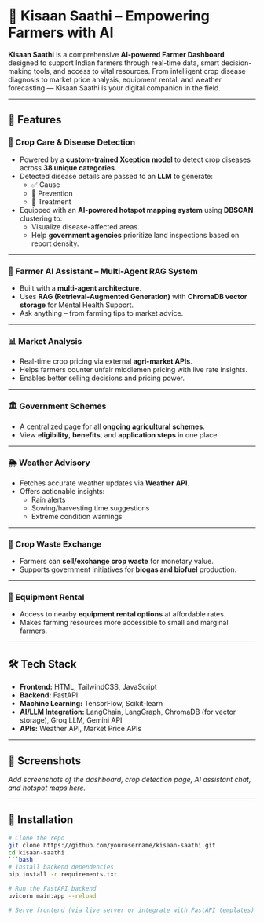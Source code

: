 # 🌾 Kisaan Saathi – Empowering Farmers with AI

**Kisaan Saathi** is a comprehensive **AI-powered Farmer Dashboard** designed to support Indian farmers through real-time data, smart decision-making tools, and access to vital resources. From intelligent crop disease diagnosis to market price analysis, equipment rental, and weather forecasting — Kisaan Saathi is your digital companion in the field.

---

## 🚀 Features

### 🧬 Crop Care & Disease Detection  
- Powered by a **custom-trained Xception model** to detect crop diseases across **38 unique categories**.  
- Detected disease details are passed to an **LLM** to generate:
  - ✅ Cause  
  - 🌱 Prevention  
  - 💊 Treatment  
- Equipped with an **AI-powered hotspot mapping system** using **DBSCAN** clustering to:
  - Visualize disease-affected areas.
  - Help **government agencies** prioritize land inspections based on report density.

---

### 🤖 Farmer AI Assistant – Multi-Agent RAG System  
- Built with a **multi-agent architecture**.  
- Uses **RAG (Retrieval-Augmented Generation)** with **ChromaDB vector storage** for Mental Health Support.  
- Ask anything – from farming tips to market advice.

---

### 📊 Market Analysis  
- Real-time crop pricing via external **agri-market APIs**.  
- Helps farmers counter unfair middlemen pricing with live rate insights.  
- Enables better selling decisions and pricing power.

---

### 🏛️ Government Schemes  
- A centralized page for all **ongoing agricultural schemes**.  
- View **eligibility**, **benefits**, and **application steps** in one place.

---

### 🌦️ Weather Advisory  
- Fetches accurate weather updates via **Weather API**.  
- Offers actionable insights:
  - Rain alerts  
  - Sowing/harvesting time suggestions  
  - Extreme condition warnings  

---

### 🔁 Crop Waste Exchange  
- Farmers can **sell/exchange crop waste** for monetary value.  
- Supports government initiatives for **biogas and biofuel** production.

---

### 🚜 Equipment Rental  
- Access to nearby **equipment rental options** at affordable rates.  
- Makes farming resources more accessible to small and marginal farmers.

---

## 🛠️ Tech Stack

- **Frontend:** HTML, TailwindCSS, JavaScript  
- **Backend:** FastAPI  
- **Machine Learning:** TensorFlow, Scikit-learn  
- **AI/LLM Integration:** LangChain, LangGraph, ChromaDB (for vector storage), Groq LLM, Gemini API  
- **APIs:** Weather API, Market Price APIs

---

## 📸 Screenshots  
*Add screenshots of the dashboard, crop detection page, AI assistant chat, and hotspot maps here.*

---

## 📌 Installation

```bash
# Clone the repo
git clone https://github.com/yourusername/kisaan-saathi.git
cd kisaan-saathi
```bash
# Install backend dependencies
pip install -r requirements.txt

# Run the FastAPI backend
uvicorn main:app --reload

# Serve frontend (via live server or integrate with FastAPI templates)
